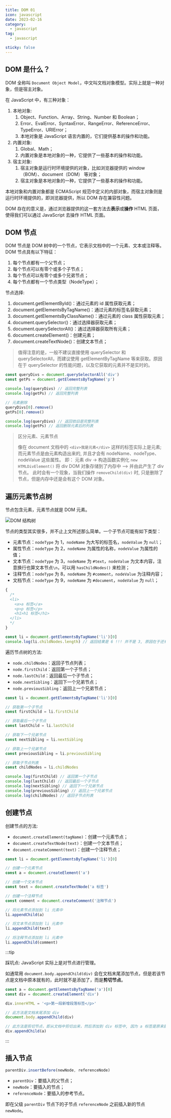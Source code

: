 ```yaml
---
title: DOM 01
icon: javascript
date: 2023-02-16
category:
  - javascript
tag:
  - javascript

sticky: false
---
```


## DOM 是什么？

DOM 全称叫 `Document Object Model`，中文叫文档对象模型。实际上就是一种对象，但是宿主对象。

在 JavaScript 中，有三种对象：

1. 本地对象:
   1. Object、Function、Array、String、Number 和 Boolean；
   2. Error、EvalError、SyntaxError、RangeError、ReferenceError、TypeError、URIError；
   3. 本地对象是 JavaScript 语言内置的，它们提供基本的操作和功能。
2. 内置对象:
   1. Global、Math；
   2. 内置对象是本地对象的一种，它提供了一些基本的操作和功能。
3. 宿主对象:
   1. 宿主对象是运行时环境提供的对象，比如浏览器提供的 window（BOM）、document（DOM） 等对象；
   2. 宿主对象是本地对象的一种，它提供了一些基本的操作和功能。

本地对象和内置对象都是 ECMAScript 规范中定义的内部对象，而宿主对象则是运行时环境提供的，即浏览器提供，所以 DOM 存在兼容性问题。

DOM 存在的意义是，通过浏览器提供的这一套方法去**表示**或**操作** HTML 页面，使得我们可以通过 JavaScript 去操作 HTML 页面。

## DOM 节点

DOM 节点是 DOM 树中的一个节点，它表示文档中的一个元素、文本或注释等。DOM 节点具有以下特征：

1. 每个节点都有一个父节点；
2. 每个节点可以有零个或多个子节点；
3. 每个节点可以有零个或多个兄弟节点；
4. 每个节点都有一个节点类型（NodeType）；

节点选择:

1. document.getElementById()：通过元素的 id 属性获取元素；
2. document.getElementsByTagName()：通过元素的标签名获取元素；
3. document.getElementsByClassName()：通过元素的 class 属性获取元素；
4. document.querySelector()：通过选择器获取元素；
5. document.querySelectorAll()：通过选择器获取所有元素；
6. document.createElement()：创建元素；
7. document.createTextNode()：创建文本节点；

> 值得注意的是，一般不建议直接使用 querySelector 和 querySelectorAll，而建议使用 getElementByTagName 等来获取。原因在于 querySelector 的性能问题，以及它获取的元素并不是实时的。

```js
const queryDivs = document.querySelectorAll('div')
const getPs = document.getElementsByTagName('p')

console.log(queryDivs) // 返回完整列表
console.log(getPs) // 返回完整列表

// 元素删除
queryDivs[0].remove()
getPs[0].remove()

console.log(queryDivs) // 返回依旧是完整列表
console.log(getPs) // 返回删除元素后的列表
```

> 区分元素、元素节点
>
> 像在 document 文档中的 `<div>我是元素</div>` 这样的标签实际上是元素;
> 而元素节点是由元素构造出来的, 并且才会有 nodeName、nodeType、nodeValue 这些属性。
> 即： 元素 div -> 构造函数实例化 `new HTMLDivElement()` 将 div DOM 对象存储到了内存中 --> 并由此产生了 div 节点。
> 此时会有一个现象，当我们操作 `removeChild(div)` 时, 只是删除了节点，但是内存中还是会有这个 DOM 对象。

## 遍历元素节点树

节点包含元素，元素节点就是 DOM 元素。

![DOM 结构树](https://cdn.jsdelivr.net/gh/rayadaschn/blogImage@master/img/202404212133176.png)

节点的类型其实很多，并不止上文所述那么简单。一个子节点可能有如下类型：

- 元素节点：`nodeType` 为 1，`nodeName` 为大写的标签名，`nodeValue` 为 `null`；
- 属性节点：`nodeType` 为 2，`nodeName` 为属性的名称，`nodeValue` 为属性的值；
- 文本节点：`nodeType` 为 3，`nodeName` 为 `#text`，`nodeValue` 为文本内容，注意换行也算文本节点`\n`，可以用 `hasChildNodes()` 来检测；
- 注释节点：`nodeType` 为 8，`nodeName` 为 `#comment`，`nodeValue` 为注释内容；
- 文档节点：`nodeType` 为 9，`nodeName` 为 `#document`，`nodeValue` 为 `null`；

```jsx
{
  /* 
  <li>
    <a>a 标签</a>
    <p>p 标签</p>
    <h1>h1 标签</h1>
  </li> 
  */
}

const li = document.getElementsByTagName('li')[0]
console.log(li.childNodes.length) // 返回结果是 6 !!! 并不是 3, 原因在于还有很多其它的节点, 如 文本等
```

遍历节点树的方法:

- `node.childNodes`：返回子节点列表；
- `node.firstChild`：返回第一个子节点；
- `node.lastChild`：返回最后一个子节点；
- `node.nextSibling`：返回下一个兄弟节点；
- `node.previousSibling`：返回上一个兄弟节点；

```js
const li = document.getElementsByTagName('li')[0]

// 获取第一个子节点
const firstChild = li.firstChild

// 获取最后一个子节点
const lastChild = li.lastChild

// 获取下一个兄弟节点
const nextSibling = li.nextSibling

// 获取上一个兄弟节点
const previousSibling = li.previousSibling

// 获取子节点列表
const childNodes = li.childNodes

console.log(firstChild) // 返回第一个子节点
console.log(lastChild) // 返回最后一个子节点
console.log(nextSibling) // 返回下一个兄弟节点
console.log(previousSibling) // 返回上一个兄弟节点
console.log(childNodes) // 返回子节点列表
```

## 创建节点

创建节点的方法:

- `document.createElement(tagName)`：创建一个元素节点；
- `document.createTextNode(text)`：创建一个文本节点；
- `document.createComment(text)`：创建一个注释节点；

```js
const li = document.getElementsByTagName('li')[0]

// 创建一个元素节点
const a = document.createElement('a')

// 创建一个文本节点
const text = document.createTextNode('a 标签')

// 创建一个注释节点
const comment = document.createComment('注释节点')

// 将元素节点添加到 li 元素中
li.appendChild(a)

// 将文本节点添加到 li 元素中
li.appendChild(text)

// 将注释节点添加到 li 元素中
li.appendChild(comment)
```

:::tip

踩坑点: JavaScript 实际上是对节点进行管理。

如通常用 `document.body.appendChild(div)` 会在文档末尾添加节点，但是若该节点是文档中原本就有的，此时就不是添加了，而是**剪切节点**。

```js
const a = document.getElementsByTagName('a')[0]
const div = document.createElement('div')

div.innerHTML = '<p>第一段新增段落标签</p>'

// 此方法是文档末尾添加 div
document.body.appendChild(div)

// 此方法是剪切节点，即从文档中剪切出来，然后添加到 div 标签中, 因为 a 标签是原来就有的
div.appendChild(a)
```

:::

## 插入节点

```js
parentDiv.insertBefore(newNode, referenceNode)
```

- `parentDiv`：要插入的父节点；
- `newNode`：要插入的节点；
- `referenceNode`：要插入的参考节点。

即在父级 `parentDiv` 节点下的子节点 `referenceNode` 之前插入新的节点 `newNode`。
